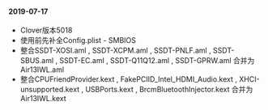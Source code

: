 #### 2019-07-17

+ Clover版本5018
+ 使用前先补全Config.plist - SMBIOS
+ 整合SSDT-XOSI.aml , SSDT-XCPM.aml , SSDT-PNLF.aml , SSDT-SBUS.aml , SSDT-EC.aml , SSDT-Q11Q12.aml , SSDT-GPRW.aml 合并为Air13IWL.aml
+ 整合CPUFriendProvider.kext , FakePCIID_Intel_HDMI_Audio.kext , XHCI-unsupported.kext , USBPorts.kext , BrcmBluetoothInjector.kext 合并为Air13IWL.kext



